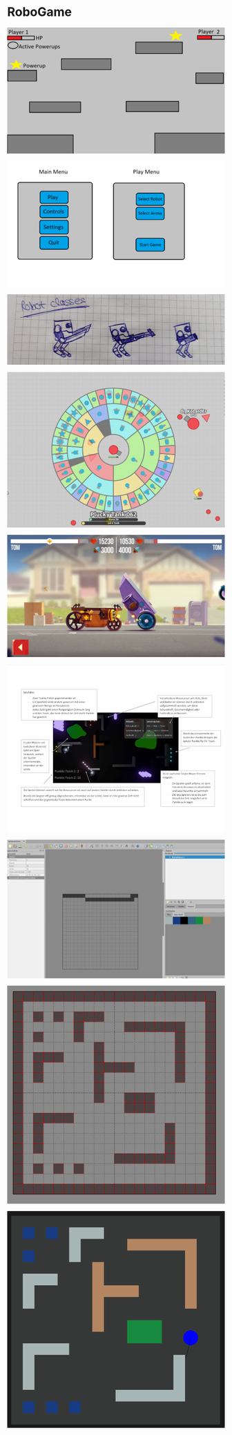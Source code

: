 # RoboGame
![](images/Design_Jonathan.png)

![](images/Menu_Jonathan.png) 

![](images/Roboter_Jonathan.jpeg)

![](images/Tank_Matthias.png)

![](images/Cats_Matthias.png)

![](images/Design_Amina.JPG)

![](images/Tiled_Window.png)

![](images/Tiled_Struktur.png)

![](images/Game_Design.png) 

